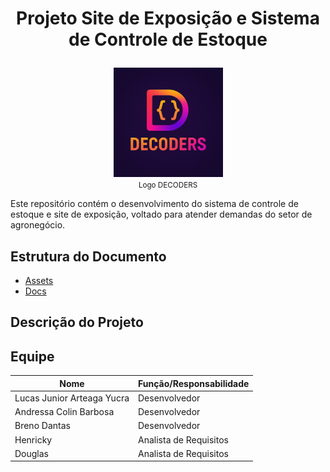 # <p align="center"> Projeto Site de Exposição e Sistema de Controle de Estoque </p>
<p align="center">
  <img src="assets/logos/Logo DECODERS.jpeg" height="175px" />
  <br/>
  <small>Logo DECODERS</small>
</p>

Este repositório contém o desenvolvimento do sistema de controle de estoque e site de exposição, voltado para atender demandas do setor de agronegócio. 

## Estrutura do Documento
- [Assets](/assets)
- [Docs](/docs)

## Descrição do Projeto

## Equipe
| Nome                | Função/Responsabilidade               |
|---------------------|-----------------------------|
| Lucas Junior Arteaga Yucra          | Desenvolvedor |
| Andressa Colin Barbosa          | Desenvolvedor       |
| Breno Dantas          | Desenvolvedor              |
| Henricky          | Analista de Requisitos      |
| Douglas          | Analista de Requisitos                |
